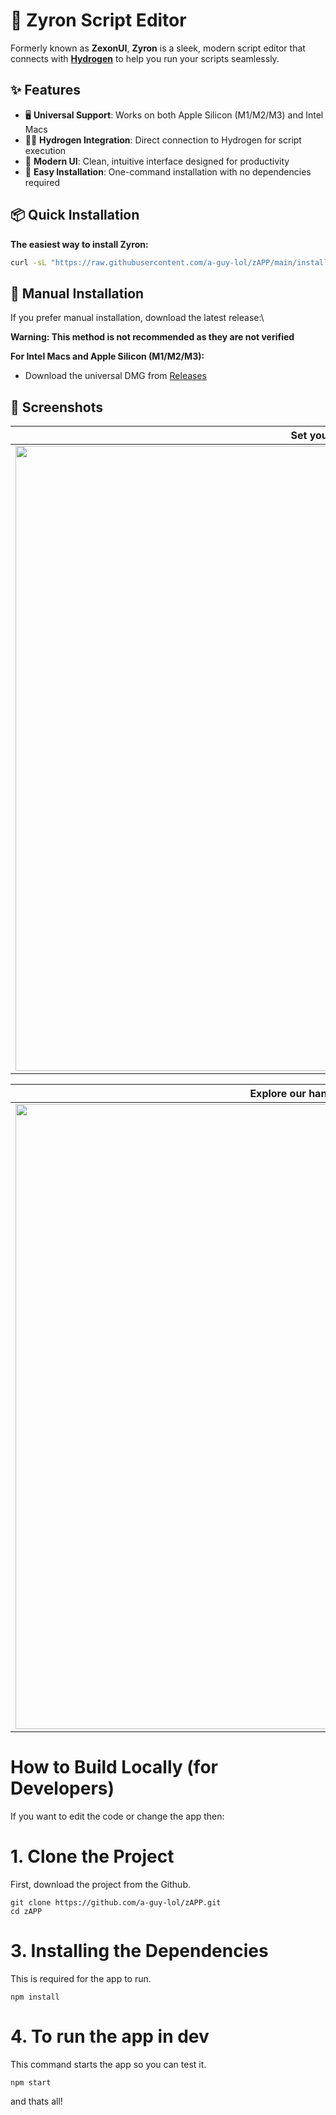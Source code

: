 # 🔲 Zyron Script Editor

Formerly known as **ZexonUI**, **Zyron** is a sleek, modern script editor that connects with **[Hydrogen](https://hydrogen.lat)** to help you run your scripts seamlessly.

## ✨ Features

- 🖥️ **Universal Support**: Works on both Apple Silicon (M1/M2/M3) and Intel Macs
- ⛓️‍💥 **Hydrogen Integration**: Direct connection to Hydrogen for script execution
- 🎨 **Modern UI**: Clean, intuitive interface designed for productivity
- 🧱 **Easy Installation**: One-command installation with no dependencies required

## 📦 Quick Installation

**The easiest way to install Zyron:**

```bash
curl -sL "https://raw.githubusercontent.com/a-guy-lol/zAPP/main/install.sh" | bash
```

## 🔧 Manual Installation

If you prefer manual installation, download the latest release:\

**Warning: This method is not recommended as they are not verified**

**For Intel Macs and Apple Silicon (M1/M2/M3):**
- Download the universal DMG from [Releases](https://github.com/a-guy-lol/zAPP/releases/latest)


## 📸 Screenshots

| Set your name! | Edit/Save Scripts! |
| ------------- | ------------------ |
| <img src="https://github.com/user-attachments/assets/bb35d993-5e4a-4b75-ad00-4cdc3316feac" width="1000"/> | <img src="https://github.com/user-attachments/assets/33fb5d23-04d4-4576-ba1e-bb4acf58c2c5" width="1000"/> |

| Explore our handpicked scripts! | Customize app settings! |
| ------------- | ------------------ |
| <img src="https://github.com/user-attachments/assets/9ce6b606-9fc3-4ee1-8416-f95177def6bb" width="1000"/> | <img src="https://github.com/user-attachments/assets/cc665bd5-a0b5-4f8f-a2b2-f11cd644c4ff" width="1000"/> |


# How to Build Locally (for Developers)
If you want to edit the code or change the app then:

# 1. Clone the Project
First, download the project from the Github.
```
git clone https://github.com/a-guy-lol/zAPP.git
cd zAPP
```
# 3. Installing the Dependencies
This is required for the app to run.
```
npm install
```
# 4. To run the app in dev
This command starts the app so you can test it.

```
npm start
```
and thats all!
